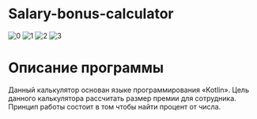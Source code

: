 # Salary-bonus-calculator
![0](https://user-images.githubusercontent.com/103204349/195992126-1d32cdbc-6c46-4d77-9a41-4fdf3e511f3c.png)
![1](https://user-images.githubusercontent.com/103204349/195989900-cf98b70c-155c-4b18-bf08-62e1fc9fb77b.png)
![2](https://user-images.githubusercontent.com/103204349/195989910-432477e7-8f3c-4eca-8e5a-501ca988b114.png)
![3](https://user-images.githubusercontent.com/103204349/195989917-aec60374-fbef-44a9-aad6-2780dbc29b33.png)
# Описание программы
Данный калькулятор основан языке программирования «Kotlin». Цель данного калькулятора рассчитать размер премии для сотрудника. Принцип работы состоит в том чтобы найти процент от числа.

